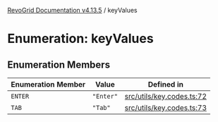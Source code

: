 [RevoGrid Documentation v4.13.5](README.md) / keyValues

# Enumeration: keyValues

## Enumeration Members

| Enumeration Member | Value | Defined in |
| ------ | ------ | ------ |
| `ENTER` | `"Enter"` | [src/utils/key.codes.ts:72](https://github.com/revolist/revogrid/blob/f32590b4b251a55e7610f26e48cd67947bdd6441/src/utils/key.codes.ts#L72) |
| `TAB` | `"Tab"` | [src/utils/key.codes.ts:73](https://github.com/revolist/revogrid/blob/f32590b4b251a55e7610f26e48cd67947bdd6441/src/utils/key.codes.ts#L73) |
